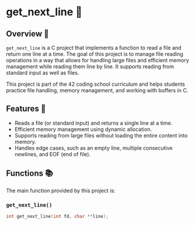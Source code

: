 # get_next_line 📄

## Overview 📝

`get_next_line` is a C project that implements a function to read a file and return one line at a time. The goal of this project is to manage file reading operations in a way that allows for handling large files and efficient memory management while reading them line by line. It supports reading from standard input as well as files.

This project is part of the 42 coding school curriculum and helps students practice file handling, memory management, and working with buffers in C.

## Features 🌟

- Reads a file (or standard input) and returns a single line at a time.
- Efficient memory management using dynamic allocation.
- Supports reading from large files without loading the entire content into memory.
- Handles edge cases, such as an empty line, multiple consecutive newlines, and EOF (end of file).

## Functions 📚

The main function provided by this project is:

### `get_next_line()`

```c
int get_next_line(int fd, char **line);
